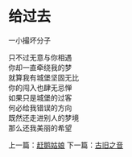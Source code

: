 # 给过去
一小撮坏分子

只不过无意与你相遇\
你却一直牵绕我的梦\
就算我有城堡坚固无比\
你的闯入也肆无忌惮\
如果只是城堡的过客\
何必给我错误的方向\
既然还走进别人的梦境\
那么还我美丽的希望



上一篇：[赶鹅姑娘](b1f7506e6145463baa272ca04aeb2ddc.md)  下一篇：[古旧之音](2fae711c629844ba925f11de5a279fbf.md)
